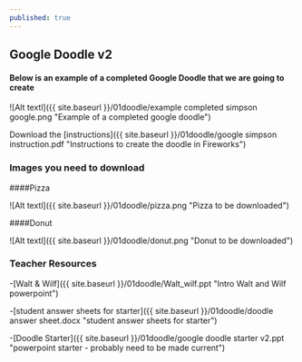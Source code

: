 ```yaml
---
published: true
---
```


## **Google Doodle v2**

#### Below is an example of a completed Google Doodle that we are going to create

![Alt textl]({{ site.baseurl }}/01doodle/example completed simpson google.png "Example of a completed google doodle")

Download the [instructions]({{ site.baseurl }}/01doodle/google simpson instruction.pdf "Instructions to create the doodle in Fireworks")

### **Images you need to download**

####Pizza

![Alt textl]({{ site.baseurl }}/01doodle/pizza.png "Pizza to be downloaded") 

####Donut

![Alt textl]({{ site.baseurl }}/01doodle/donut.png "Donut to be downloaded")


### Teacher Resources

-[Walt & Wilf]({{ site.baseurl }}/01doodle/Walt_wilf.ppt  "Intro Walt and Wilf powerpoint")

-[student answer sheets for starter]({{ site.baseurl }}/01doodle/doodle answer sheet.docx  "student answer sheets for starter")

-[Doodle Starter]({{ site.baseurl }}/01doodle/google doodle starter v2.ppt  "powerpoint starter - probably need to be made current")



